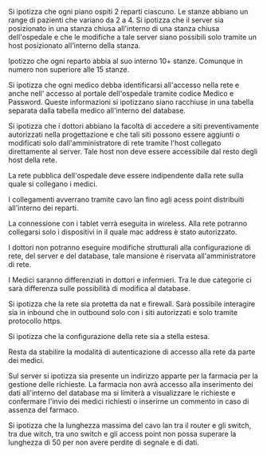 Si ipotizza che ogni piano ospiti 2 reparti ciascuno. Le stanze abbiano un range di pazienti che variano da 2 a 4. Si ipotizza che il server sia posizionato in una stanza chiusa all'interno di una stanza chiusa dell'ospedale e che le modifiche a tale server siano possibili solo tramite un host posizionato all'interno della stanza.

Ipotizzo che ogni reparto abbia al suo interno 10+ stanze. Comunque in numero non superiore alle 15 stanze.

Si ipotizza che ogni medico debba identificarsi all'accesso nella rete e anche nell' accesso al portale dell'ospedale tramite codice Medico e Password. Queste informazioni si ipotizzano siano racchiuse in una tabella separata dalla tabella medico all'interno del database. 

Si ipotizza che i dottori abbiano la facoltà di accedere a siti preventivamente autorizzati nella progettazione e che tali siti possono essere aggiunti o modificati solo dall'amministratore di rete tramite l'host collegato direttamente al server. Tale host non deve essere accessibile dal resto degli host della rete.

La rete pubblica dell'ospedale deve essere indipendente dalla rete sulla quale si collegano i medici. 

I collegamenti avverrano tramite cavo lan fino agli acess point distribuiti all'interno dei reparti.

La connessione con i tablet verrà eseguita in wireless. Alla rete potranno collegarsi solo i dispositivi in il quale mac address è stato autorizzato.

I dottori non potranno eseguire modifiche strutturali alla configurazione di rete, del server e del database, tale mansione è riservata all'amministratore di rete.

I Medici saranno differenziati in dottori e infermieri. Tra le due categorie ci sarà differenza sulle possibilità di modifica al database. 

Si ipotizza che la rete sia protetta da nat e firewall. Sarà possibile interagire sia in inbound che in outbound solo con i siti autorizzati e solo tramite protocollo https. 

Si ipotizza che la configurazione della rete sia a stella estesa.

Resta da stabilire la modalità di autenticazione di accesso alla rete da parte dei medici.

Sul server si ipotizza sia presente un indirizzo apparte per la farmacia per la gestione delle richieste. La farmacia non avrà accesso alla inserimento dei dati all'interno del database ma si limiterà a visualizzare le richieste e confermare l'invio dei medici richiesti o inserirne un commento in caso di assenza del farmaco.

Si ipotizza che la lunghezza massima del cavo lan tra il router e gli switch, tra due witch, tra uno switch e gli access point non possa superare la lunghezza di 50 per non avere perdite di segnale e di dati.

